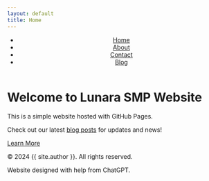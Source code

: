 ```yaml
---
layout: default
title: Home
---
```


<header>
    <nav>
        <ul>
            <li><a href="{{ site.baseurl }}/">Home</a></li>
            <li><a href="{{ site.baseurl }}/about/">About</a></li>
            <li><a href="{{ site.baseurl }}/contact/">Contact</a></li>
            <li><a href="{{ site.baseurl }}/blog/">Blog</a></li>  <!-- Link to Blog -->
        </ul>
    </nav>
</header>
<h1>Welcome to Lunara SMP Website</h1>
<p>This is a simple website hosted with GitHub Pages.</p>
<p>Check out our latest <a href="{{ site.baseurl }}/blog/">blog posts</a> for updates and news!</p> <!-- Blog update -->
<a href="#" class="button">Learn More</a>
<footer>
    <p>© 2024 {{ site.author }}. All rights reserved.</p>
    <p>Website designed with help from ChatGPT.</p>
</footer>
